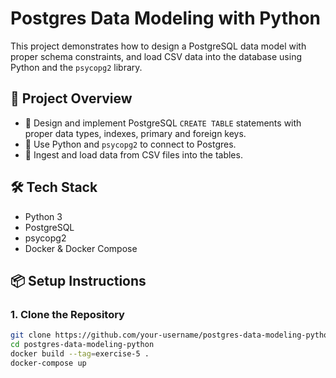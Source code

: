 # Postgres Data Modeling with Python

This project demonstrates how to design a PostgreSQL data model with proper schema constraints, and load CSV data into the database using Python and the `psycopg2` library.

## 🚀 Project Overview

- 🧱 Design and implement PostgreSQL `CREATE TABLE` statements with proper data types, indexes, primary and foreign keys.
- 🔌 Use Python and `psycopg2` to connect to Postgres.
- 📄 Ingest and load data from CSV files into the tables.

## 🛠️ Tech Stack

- Python 3
- PostgreSQL
- psycopg2
- Docker & Docker Compose

## 📦 Setup Instructions

### 1. Clone the Repository

```bash
git clone https://github.com/your-username/postgres-data-modeling-python.git
cd postgres-data-modeling-python
docker build --tag=exercise-5 .
docker-compose up

